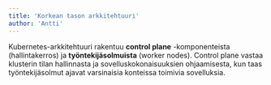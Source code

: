 ```yaml
---
title: 'Korkean tason arkkitehtuuri'
author: 'Antti'
---
```


Kubernetes-arkkitehtuuri rakentuu **control plane** -komponenteista (hallintakerros) ja **työntekijäsolmuista** (worker nodes). Control plane vastaa klusterin tilan hallinnasta ja sovelluskokonaisuuksien ohjaamisesta, kun taas työntekijäsolmut ajavat varsinaisia konteissa toimivia sovelluksia.